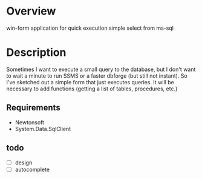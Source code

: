 # Overview
win-form application for quick execution simple select from ms-sql

# Description
Sometimes I want to execute a small query to the database,
but I don't want to wait a minute to run SSMS or a faster dbforge (but still not instant).
So I've sketched out a simple form that just executes queries.
It will be necessary to add functions (getting a list of tables, procedures, etc.)

## Requirements
- Newtonsoft
- System.Data.SqlClient

## todo
- [ ] design
- [ ] autocomplete